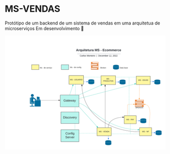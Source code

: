 # MS-VENDAS
Protótipo de um backend de um sistema de vendas em uma arquitetua de microserviços
Em desenvolvimento :construction:

<p float="left">
  <img src="imagens/arquiteturams.png" width="900" />
</p>
